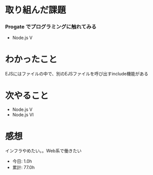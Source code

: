 # 取り組んだ課題
### Progate でプログラミングに触れてみる
* Node.js Ⅴ
# わかったこと
EJSにはファイルの中で、別のEJSファイルを呼び出すinclude機能がある
# 次やること
* Node.js Ⅴ
* Node.js Ⅵ
# 感想
インフラやめたい。。Web系で働きたい
* 今日: 1.0h
* 累計: 77.0h
